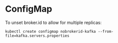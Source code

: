 ConfigMap
=========

To unset broker.id to allow for multiple replicas:

```kubectl create configmap nobrokerid-kafka --from-file=kafka.servers.properties```
